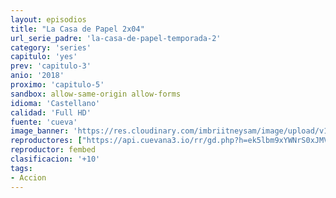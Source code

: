 ```yaml
---
layout: episodios
title: "La Casa de Papel 2x04"
url_serie_padre: 'la-casa-de-papel-temporada-2'
category: 'series'
capitulo: 'yes'
prev: 'capitulo-3'
anio: '2018'
proximo: 'capitulo-5'
sandbox: allow-same-origin allow-forms
idioma: 'Castellano'
calidad: 'Full HD'
fuente: 'cueva'
image_banner: 'https://res.cloudinary.com/imbriitneysam/image/upload/v1546638641/casa-2-banner-min.jpg'
reproductores: ["https://api.cuevana3.io/rr/gd.php?h=ek5lbm9xYWNrS0xJMVp5b21KREk0dFBLbjVkaHhkRGdrOG1jbnBpUnhhS1ZyNk5yZXFTbjFNYk1hWUZxbXF5K3NyZDFuNG5NeWNqT3U2Rm1ucXlXNDgrU3FadVkyUT09"]
reproductor: fembed
clasificacion: '+10'
tags:
- Accion
---
```












